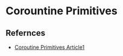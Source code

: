 # Corountine Primitives

## Refernces

- [Coroutine Primitives Article1](https://discuss.kotlinlang.org/t/misleading-coroutine-behavior/2513/3)
